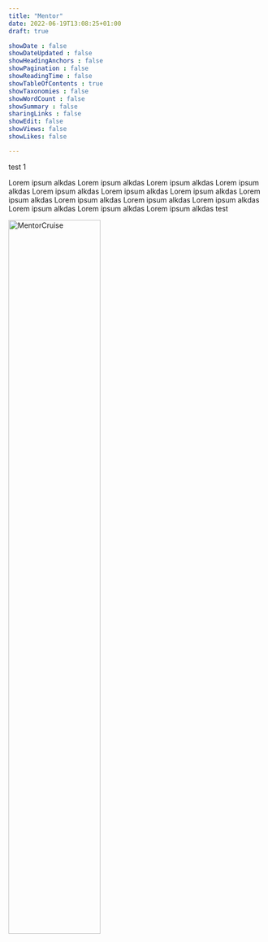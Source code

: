 ```yaml
---
title: "Mentor"
date: 2022-06-19T13:08:25+01:00
draft: true

showDate : false
showDateUpdated : false
showHeadingAnchors : false
showPagination : false
showReadingTime : false
showTableOfContents : true
showTaxonomies : false 
showWordCount : false
showSummary : false
sharingLinks : false
showEdit: false
showViews: false
showLikes: false

---
```


test 1

Lorem ipsum alkdas Lorem ipsum alkdas Lorem ipsum alkdas Lorem ipsum alkdas Lorem ipsum alkdas Lorem ipsum alkdas Lorem ipsum alkdas Lorem ipsum alkdas Lorem ipsum alkdas Lorem ipsum alkdas Lorem ipsum alkdas Lorem ipsum alkdas Lorem ipsum alkdas Lorem ipsum alkdas test


<a target="_blank" href="https://mentorcruise.com/mentor/nunocorao/"> <img src="https://cdn.mentorcruise.com/img/banner/navy-mentoring-badge.svg" width="60%" alt="MentorCruise"> </a>